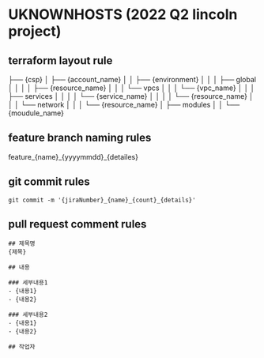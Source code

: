 # UKNOWNHOSTS (2022 Q2 lincoln project)
## terraform layout rule
├── {csp}
│   ├── {account_name}
│   │   ├── {environment}
│   │   │   ├── global
│   │   │   │   ├── {resource_name}
│   │   │   └── vpcs
│   │   │       └── {vpc_name}
│   │   │           ├── services
│   │   │           │   └── {service_name}
│   │   │           │       └── {resource_name}
│   │   │           └── network
│   │   │               └── {resource_name}
│   ├── modules
│   │   └── {moudule_name}


## feature branch naming rules
feature\_{name}\_{yyyymmdd}\_{detailes}

## git commit rules
```
git commit -m '{jiraNumber}_{name}_{count}_{details}'
```

## pull request comment rules
```
## 제목명
{제목}

## 내용

### 세부내용1
- {내용1}
- {내용2}

### 세부내용2
- {내용1}
- {내용2}

## 작업자
```

